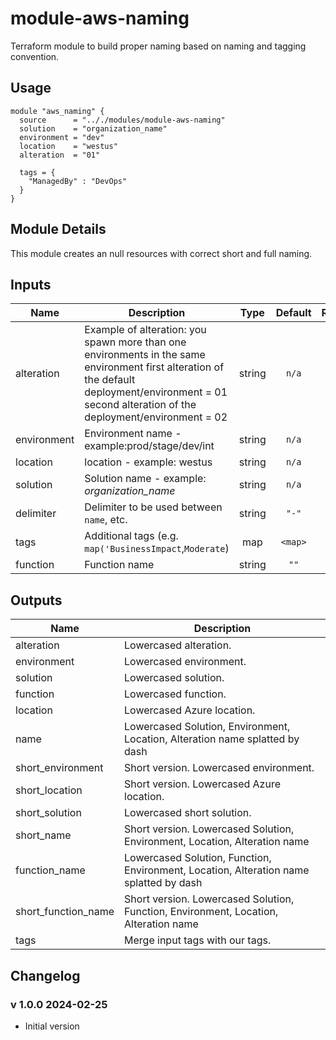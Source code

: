 # module-aws-naming

Terraform module to build proper naming based on naming and tagging convention.

## Usage

```HCL
module "aws_naming" {
  source      = ".././modules/module-aws-naming"
  solution    = "organization_name"
  environment = "dev"
  location    = "westus"
  alteration  = "01"

  tags = {
    "ManagedBy" : "DevOps"
  }
}
```

## Module Details

This module creates an null resources with correct short and full naming.

## Inputs

| Name | Description | Type | Default | Required |
|------|-------------|:----:|:-----:|:-----:|
| alteration | Example of alteration: you spawn more than one environments in the same environment first alteration of the default deployment/environment = 01 second alteration of the deployment/environment = 02 | string | `n/a` | yes |
| environment | Environment name -	example:prod/stage/dev/int | string | `n/a` | yes |
| location | location - example: westus | string | `n/a` | yes |
| solution | Solution name - example: *organization_name* | string | `n/a` | yes |
| delimiter | Delimiter to be used between `name`, etc. | string | `"-"` | no |
| tags | Additional tags (e.g. `map('BusinessImpact`,`Moderate`) | map | `<map>` | no |
| function | Function name | string | `""` | no |
## Outputs

| Name | Description |
|------|-------------|
| alteration | Lowercased alteration. |
| environment | Lowercased environment. |
| solution | Lowercased solution. |
| function | Lowercased function. |
| location | Lowercased Azure location. |
| name | Lowercased Solution, Environment, Location, Alteration name splatted by dash |
| short_environment | Short version. Lowercased environment. |
| short_location | Short version. Lowercased Azure location. |
| short_solution | Lowercased short solution. |
| short_name | Short version. Lowercased Solution, Environment, Location, Alteration name |
| function_name | Lowercased Solution, Function, Environment, Location, Alteration name splatted by dash |
| short_function_name | Short version. Lowercased Solution, Function, Environment, Location, Alteration name |
| tags | Merge input tags with our tags. |

## Changelog

### v 1.0.0 2024-02-25

* Initial version
